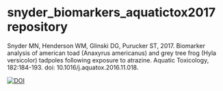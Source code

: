 # snyder_biomarkers_aquatictox2017 repository
Snyder MN, Henderson WM, Glinski DG, Purucker ST, 2017. Biomarker analysis of american toad (Anaxyrus americanus) and grey tree frog (Hyla versicolor) tadpoles following exposure to atrazine. Aquatic Toxicology, 182:184-193. doi: 10.1016/j.aquatox.2016.11.018.

[![DOI](https://zenodo.org/badge/41876336.svg)](https://zenodo.org/badge/latestdoi/41876336)


